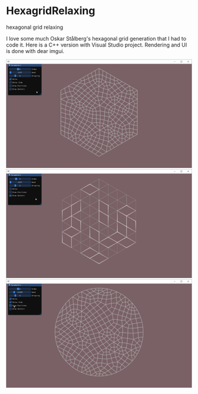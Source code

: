 # HexagridRelaxing
hexagonal grid relaxing

I love some much Oskar Stålberg's hexagonal grid generation that I had to code it.
Here is a C++ version with Visual Studio project.
Rendering and UI is done with dear imgui.

![Image](images/img1.png)
![Image](images/img2.png)
![Image](images/img3.png)